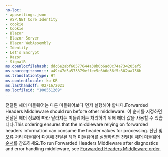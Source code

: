 ```yaml
---
no-loc:
- appsettings.json
- ASP.NET Core Identity
- cookie
- Cookie
- Blazor
- Blazor Server
- Blazor WebAssembly
- Identity
- Let's Encrypt
- Razor
- SignalR
ms.openlocfilehash: ddc6e2abf60577644a38b0b6ad0c74a734205ef5
ms.sourcegitcommit: a49c47d5a573379effee5c6b6e36f5c302aa756b
ms.translationtype: HT
ms.contentlocale: ko-KR
ms.lasthandoff: 02/16/2021
ms.locfileid: "100551269"
---
```

<span data-ttu-id="a335e-101">전달된 헤더 미들웨어는 다른 미들웨어보다 먼저 실행해야 합니다.</span><span class="sxs-lookup"><span data-stu-id="a335e-101">Forwarded Headers Middleware should run before other middleware.</span></span> <span data-ttu-id="a335e-102">이 순서를 지정하면 전달된 헤더 정보에 따라 달라지는 미들웨어는 처리하기 위해 헤더 값을 사용할 수 있습니다.</span><span class="sxs-lookup"><span data-stu-id="a335e-102">This ordering ensures that the middleware relying on forwarded headers information can consume the header values for processing.</span></span> <span data-ttu-id="a335e-103">진단 및 오류 처리 미들웨어 다음에 전달된 헤더 미들웨어를 실행하려면 [전달된 헤더 미들웨어 순서](xref:host-and-deploy/proxy-load-balancer#fhmo)를 참조하세요.</span><span class="sxs-lookup"><span data-stu-id="a335e-103">To run Forwarded Headers Middleware after diagnostics and error handling middleware, see [Forwarded Headers Middleware order](xref:host-and-deploy/proxy-load-balancer#fhmo).</span></span>